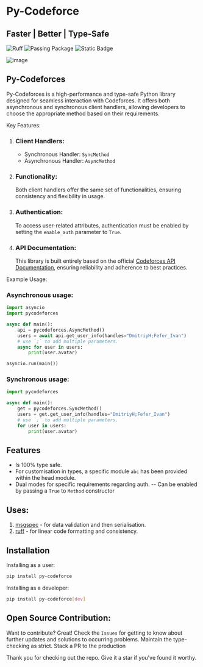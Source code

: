 # Py-Codeforce
## Faster | Better | Type-Safe


![Ruff](https://camo.githubusercontent.com/18c26428c337f9d641fa09b629a3a03b514e8ac84b57974a0ed7d1b38e14e060/68747470733a2f2f696d672e736869656c64732e696f2f656e64706f696e743f75726c3d68747470733a2f2f7261772e67697468756275736572636f6e74656e742e636f6d2f61737472616c2d73682f727566662f6d61696e2f6173736574732f62616467652f76322e6a736f6e) ![Passing Package](https://github.com/halfstackpgr/py-codeforces/actions/workflows/python-publish.yml/badge.svg) 
![Static Badge](https://img.shields.io/badge/python-Strict-checking?style=plastic&logo=python&label=Type-Checking&labelColor=yellow)


![image](https://github.com/halfstackpgr/py-codeforces/assets/118044992/cdb54788-3fbc-48db-b936-7f0e883f9709)


## Py-Codeforces

Py-Codeforces is a high-performance and type-safe Python library designed for seamless interaction with Codeforces. It offers both asynchronous and synchronous client handlers, allowing developers to choose the appropriate method based on their requirements.

Key Features:
1. ### Client Handlers:
   - Synchronous Handler: `SyncMethod`
   - Asynchronous Handler: `AsyncMethod`

2. ### Functionality:
   Both client handlers offer the same set of functionalities, ensuring consistency and flexibility in usage.

3. ### Authentication:
   To access user-related attributes, authentication must be enabled by setting the `enable_auth` parameter to `True`.

4. ### API Documentation:
   This library is built entirely based on the official [Codeforces API Documentation](https://codeforces.com/apiHelp/), ensuring reliability and adherence to best practices.

Example Usage:

### Asynchronous usage:

```python
import asyncio
import pycodeforces

async def main():
    api = pycodeforces.AsyncMethod()
    users = await api.get_user_info(handles="DmitriyH;Fefer_Ivan")
    # use `;` to add multiple parameters.
    async for user in users:
        print(user.avatar)

asyncio.run(main())
```

### Synchronous usage:

```python
import pycodeforces

async def main():
    get = pycodeforces.SyncMethod()
    users = get.get_user_info(handles="DmitriyH;Fefer_Ivan")
    # use `;` to add multiple parameters.
    for user in users:
        print(user.avatar)
```

## Features

- Is 100% type safe.
- For customisation in types, a specific module `abc` has been provided within the head module.
- Dual modes for specific requirements regarding auth.
-- Can be enabled by passing a `True` to `Method` constructor 

## Uses:
1. [msgspec](https://github.com/jcrist/msgspec) - for data validation and then serialisation. 
2. [ruff](https://github.com/astral-sh/ruff) - for linear code formatting and consistency.


## Installation
Installing as a user:
```sh
pip install py-codeforce
```

Installing as a developer:
```sh
pip install py-codeforce[dev]
```

## Open Source Contribution:
Want to contribute? Great!
Check the `Issues` for getting to know about further updates and solutions to occurring problems. 
Maintain the type-checking as strict.
Stack a PR to the production 


Thank you for checking out the repo. 
Give it a star if you've found it worthy.